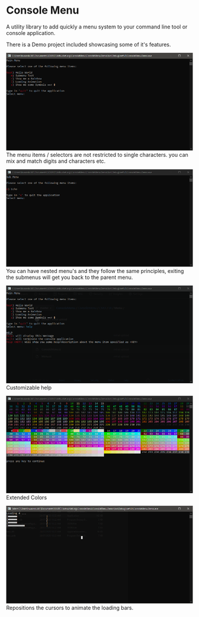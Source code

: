 # Console Menu
A utility library to add quickly a menu system to your command line tool or console application.


There is a Demo project included showcasing some of it's features.


![Main Menu](/assets/main-menu.png?raw=true "Main Menu Demo")
The menu items / selectors are not restricted to single characters. you can mix and match digits and characters etc.

![Sub Menus](/assets/sub-menu.png?raw=true "Sub Menu Demo")
You can have nested menu's and they follow the same principles, exiting the submenus will get you back to the parent menu.

![Help Menu](/assets/help.png?raw=true "Customizable help")
Customizable help

![Color Display](/assets/rainbow.png?raw=true "Rainbow Demo")
Extended Colors

![Loading Bars](/assets/loadingbars.png?raw=true "Loading bar Demo")
Repositions the cursors to animate the loading bars.

